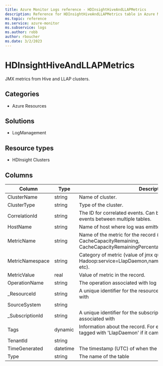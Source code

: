 ```yaml
---
title: Azure Monitor Logs reference - HDInsightHiveAndLLAPMetrics
description: Reference for HDInsightHiveAndLLAPMetrics table in Azure Monitor Logs.
ms.topic: reference
ms.service: azure-monitor
ms.subservice: logs
ms.author: robb
author: rboucher
ms.date: 3/2/2023
---
```


# HDInsightHiveAndLLAPMetrics

 JMX metrics from Hive and LLAP clusters.

## Categories

- Azure Resources
## Solutions

- LogManagement
## Resource types

- HDInsight Clusters




## Columns

| Column | Type | Description |
| --- | --- | --- |
| ClusterName | string | Name of cluster. |
| ClusterType | string | Type of the cluster. |
| CorrelationId | string | The ID for correlated events. Can be used to identify correlated events between multiple tables. |
| HostName | string | Name of host where log was emitted. |
| MetricName | string | Name of the metric for the record (e.g. CacheCapacityRemaining, CacheCapacityRemainingPercentage,CacheCapacityTotal, etc). |
| MetricNamespace | string | Category of metric (value of jmx query string  e.g. Hadoop:service=LlapDaemon,name=LlapDaemonCacheMetrics, etc).  |
| MetricValue | real | Value of metric in the record. |
| OperationName | string | The operation associated with log record. |
| _ResourceId | string | A unique identifier for the resource that the record is associated with |
| SourceSystem | string |  |
| _SubscriptionId | string | A unique identifier for the subscription that the record is associated with |
| Tags | dynamic | Information about the record. For example a record may be tagged with 'LlapDaemon' if it came from that process. |
| TenantId | string |  |
| TimeGenerated | datetime | The timestamp (UTC) of when the log was generated. |
| Type | string | The name of the table |
